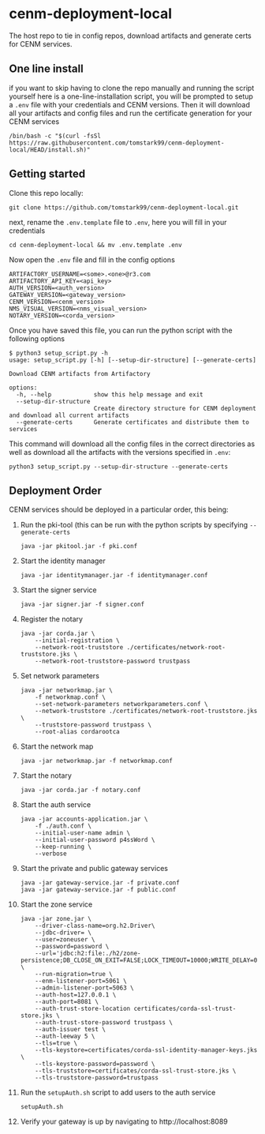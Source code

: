 # cenm-deployment-local

The host repo to tie in config repos, download artifacts and generate certs for CENM services.

## One line install

if you want to skip having to clone the repo manually and running the script yourself here is a one-line-installation script, you will be prompted to setup a `.env` file with your credentials and CENM versions. Then it will download all your artifacts and config files and run the certificate generation for your CENM services

```shell
/bin/bash -c "$(curl -fsSl https://raw.githubusercontent.com/tomstark99/cenm-deployment-local/HEAD/install.sh)"
```

## Getting started

Clone this repo locally:

```shell
git clone https://github.com/tomstark99/cenm-deployment-local.git
```

next, rename the `.env.template` file to `.env`, here you will fill in your credentials

```shell
cd cenm-deployment-local && mv .env.template .env
```

Now open the `.env` file and fill in the config options

```shell
ARTIFACTORY_USERNAME=<some>.<one>@r3.com
ARTIFACTORY_API_KEY=<api_key>
AUTH_VERSION=<auth_version>
GATEWAY_VERSION=<gateway_version>
CENM_VERSION=<cenm_version>
NMS_VISUAL_VERSION=<nms_visual_version>
NOTARY_VERSION=<corda_version>
```

Once you have saved this file, you can run the python script with the following options

```
$ python3 setup_script.py -h
usage: setup_script.py [-h] [--setup-dir-structure] [--generate-certs]

Download CENM artifacts from Artifactory

options:
  -h, --help            show this help message and exit
  --setup-dir-structure
                        Create directory structure for CENM deployment and download all current artifacts
  --generate-certs      Generate certificates and distribute them to services
```

This command will download all the config files in the correct directories as well as download all the artifacts with the versions specified in `.env`:

```shell
python3 setup_script.py --setup-dir-structure --generate-certs
```

## Deployment Order

CENM services should be deployed in a particular order, this being:

1. Run the pki-tool (this can be run with the python scripts by specifying `--generate-certs`
    
    ```shell
    java -jar pkitool.jar -f pki.conf
    ```
    
2. Start the identity manager

    ```shell
    java -jar identitymanager.jar -f identitymanager.conf
    ````
    
3. Start the signer service

    ```shell
    java -jar signer.jar -f signer.conf
    ````
    
4. Register the notary

    ```shell
    java -jar corda.jar \
        --initial-registration \
        --network-root-truststore ./certificates/network-root-truststore.jks \
        --network-root-truststore-password trustpass
    ````
    
5. Set network parameters

    ```shell
    java -jar networkmap.jar \
        -f networkmap.conf \
        --set-network-parameters networkparameters.conf \
        --network-truststore ./certificates/network-root-truststore.jks \
        --truststore-password trustpass \
        --root-alias cordarootca
    ````
    
6. Start the network map

    ```shell
    java -jar networkmap.jar -f networkmap.conf
    ````
    
7. Start the notary

    ```shell
    java -jar corda.jar -f notary.conf
    ````

8. Start the auth service

    ```shell
    java -jar accounts-application.jar \
        -f ./auth.conf \
        --initial-user-name admin \
        --initial-user-password p4ssWord \
        --keep-running \
        --verbose
    ````
    
9. Start the private and public gateway services

    ```shell
    java -jar gateway-service.jar -f private.conf
    java -jar gateway-service.jar -f public.conf
    ````
    
10. Start the zone service

    ```shell
    java -jar zone.jar \
        --driver-class-name=org.h2.Driver\
        --jdbc-driver= \
        --user=zoneuser \
        --password=password \
        --url='jdbc:h2:file:./h2/zone-persistence;DB_CLOSE_ON_EXIT=FALSE;LOCK_TIMEOUT=10000;WRITE_DELAY=0;AUTO_SERVER_PORT=0' \
        --run-migration=true \
        --enm-listener-port=5061 \
        --admin-listener-port=5063 \
        --auth-host=127.0.0.1 \
        --auth-port=8081 \
        --auth-trust-store-location certificates/corda-ssl-trust-store.jks \
        --auth-trust-store-password trustpass \
        --auth-issuer test \
        --auth-leeway 5 \
        --tls=true \
        --tls-keystore=certificates/corda-ssl-identity-manager-keys.jks \
        --tls-keystore-password=password \
        --tls-truststore=certificates/corda-ssl-trust-store.jks \
        --tls-truststore-password=trustpass
    ````
    
11. Run the `setupAuth.sh` script to add users to the auth service
    
    ```shell
    setupAuth.sh
    ```
    
12. Verify your gateway is up by navigating to http://localhost:8089
